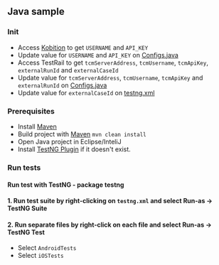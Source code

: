 ## Java sample

### Init

- Access [Kobition](https://portal.kobiton.com) to get `USERNAME` and `API_KEY`
- Update value for `USERNAME` and `API_KEY` on [Configs.java](./src/main/java/configs/Configs.java#L10-L11)
- Access TestRail to get `tcmServerAddress`, `tcmUsername`, `tcmApiKey`, `externalRunId` and `externalCaseId`
- Update value for `tcmServerAddress`, `tcmUsername`, `tcmApiKey` and `externalRunId` on [Configs.java](./src/main/java/configs/Configs.java#L34-L38)
- Update value for `externalCaseId` on [testng.xml](./src/main/java/configs/testng.xml)

### Prerequisites

 - Install [Maven](https://maven.apache.org/install.html)
 - Build project with [Maven](https://maven.apache.org/run-maven/) `mvn clean install`
 - Open Java project in Eclipse/InteliJ
 - Install [TestNG Plugin](http://beust.com/eclipse) if it doesn't exist.

### Run tests

#### Run test with TestNG - package testng

#### 1. Run test suite by right-clicking on `testng.xml` and select **Run-as → TestNG Suite**

#### 2. Run separate files by right-click on each file and select **Run-as → TestNG Test**

- Select `AndroidTests`
- Select `iOSTests`

